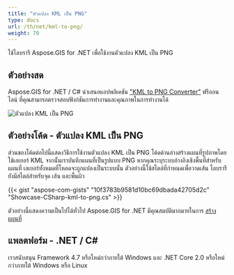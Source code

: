 ```yaml
---
title: "ตัวแปลง KML เป็น PNG"
type: docs
url: /th/net/kml-to-png/
weight: 70
---
```


ใช้ไลบรารี Aspose.GIS for .NET เพื่อใช้งานตัวแปลง KML เป็น PNG

## **ตัวอย่างสด**

Aspose.GIS for .NET / C# นำเสนอแอปพลิเคชัน ["KML to PNG Converter"](https://products.aspose.app/gis/viewer/kml-to-png) ฟรีออนไลน์ ที่คุณสามารถตรวจสอบฟังก์ชันการทำงานและคุณภาพในการทำงานได้

![ตัวแปลง KML เป็น PNG](viewer.png)

## **ตัวอย่างโค้ด - ตัวแปลง KML เป็น PNG**

ส่วนของโค้ดต่อไปนี้แสดงวิธีการใช้งานตัวแปลง KML เป็น PNG โค้ดด้านล่างสร้างแผนที่รูปภาพโดยใช้เลเยอร์ KML จากนั้นเราบันทึกแผนที่เป็นรูปแบบ PNG หากคุณระบุระบบอ้างอิงเชิงพื้นที่สำหรับแผนที่ เลเยอร์ทั้งหมดที่โหลดจะถูกแปลงเป็นระบบนั้น 
ตัวอย่างนี้ใช้สไตล์ที่กำหนดเพื่อวาดเส้น ไลบรารียังมีสไตล์สำหรับจุด เส้น และพื้นผิว

{{< gist "aspose-com-gists" "10f3783b9581d10bc69dbada42705d2c" "Showcase-CSharp-kml-to-png.cs" >}}

ตัวอย่างนี้แสดงความเป็นไปได้ทั่วไป Aspose.GIS for .NET มีคุณสมบัติมากมายในการ [สร้างแผนที่](https://docs.aspose.com/gis/net/map-rendering/)

## **แพลตฟอร์ม - .NET / C#**

เราสนับสนุน Framework 4.7 หรือใหม่กว่าภายใต้ Windows และ .NET Core 2.0 หรือใหม่กว่าภายใต้ Windows หรือ Linux
